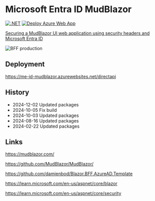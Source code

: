 # Microsoft Entra ID MudBlazor

[![.NET](https://github.com/damienbod/MicrosoftEntraIDMudBlazor/actions/workflows/dotnet.yml/badge.svg)](https://github.com/damienbod/MicrosoftEntraIDMudBlazor/actions/workflows/dotnet.yml)  [![Deploy Azure Web App](https://github.com/damienbod/MicrosoftEntraIDMudBlazor/actions/workflows/azure-webapps-dotnet-core.yml/badge.svg)](https://github.com/damienbod/MicrosoftEntraIDMudBlazor/actions/workflows/azure-webapps-dotnet-core.yml)

[Securing a MudBlazor UI web application using security headers and Microsoft Entra ID](https://damienbod.com/2023/12/13/securing-a-mudblazor-ui-web-application-using-security-headers-and-microsoft-entra-id/)

![BFF production](https://github.com/damienbod/MicrosoftEntraIDMudBlazor/blob/main/images/secure-mudblazor_01.png)


## Deployment 

https://me-id-mudblazor.azurewebsites.net/directapi

## History

- 2024-12-02 Updated packages
- 2024-10-05 Fix build
- 2024-10-03 Updated packages
- 2024-08-16 Updated packages
- 2024-02-22 Updated packages

## Links

https://mudblazor.com/

https://github.com/MudBlazor/MudBlazor/

https://github.com/damienbod/Blazor.BFF.AzureAD.Template

https://learn.microsoft.com/en-us/aspnet/core/blazor

https://learn.microsoft.com/en-us/aspnet/core/security
